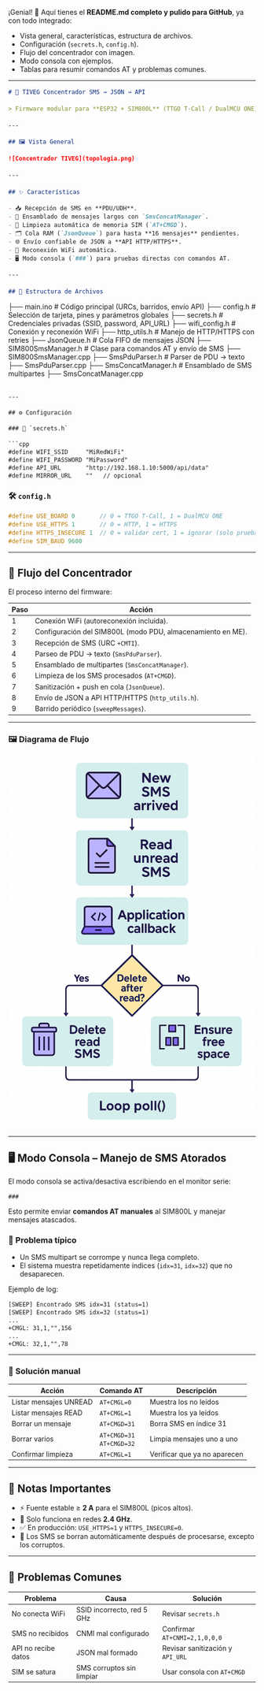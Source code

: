 ¡Genial! 🙌
Aquí tienes el **README.md completo y pulido para GitHub**, ya con todo integrado:

* Vista general, características, estructura de archivos.
* Configuración (`secrets.h`, `config.h`).
* Flujo del concentrador con imagen.
* Modo consola con ejemplos.
* Tablas para resumir comandos AT y problemas comunes.

---

```markdown
# 📡 TIVEG Concentrador SMS → JSON → API  

> Firmware modular para **ESP32 + SIM800L** (TTGO T-Call / DualMCU ONE) que recibe SMS en formato PDU, los reconstruye, sanitiza y envía en **JSON** hacia una API HTTP/HTTPS.  

---

## 🖼️ Vista General  

![Concentrador TIVEG](topologia.png)

---

## ✨ Características  

- 📥 Recepción de SMS en **PDU/UDH**.  
- 🧩 Ensamblado de mensajes largos con `SmsConcatManager`.  
- 🧹 Limpieza automática de memoria SIM (`AT+CMGD`).  
- 🗂️ Cola RAM (`JsonQueue`) para hasta **16 mensajes** pendientes.  
- 🌐 Envío confiable de JSON a **API HTTP/HTTPS**.  
- 🔄 Reconexión WiFi automática.  
- 🖥️ Modo consola (`###`) para pruebas directas con comandos AT.  

---

## 📂 Estructura de Archivos  

```

├── main.ino              # Código principal (URCs, barridos, envío API)
├── config.h              # Selección de tarjeta, pines y parámetros globales
├── secrets.h             # Credenciales privadas (SSID, password, API\_URL)
├── wifi\_config.h         # Conexión y reconexión WiFi
├── http\_utils.h          # Manejo de HTTP/HTTPS con retries
├── JsonQueue.h           # Cola FIFO de mensajes JSON
├── SIM800SmsManager.h    # Clase para comandos AT y envío de SMS
├── SIM800SmsManager.cpp
├── SmsPduParser.h        # Parser de PDU → texto
├── SmsPduParser.cpp
├── SmsConcatManager.h    # Ensamblado de SMS multipartes
├── SmsConcatManager.cpp

````

---

## ⚙️ Configuración  

### 🔑 `secrets.h`  

```cpp
#define WIFI_SSID     "MiRedWiFi"
#define WIFI_PASSWORD "MiPassword"
#define API_URL       "http://192.168.1.10:5000/api/data"
#define MIRROR_URL    ""   // opcional
````

### 🛠️ `config.h`

```cpp
#define USE_BOARD 0       // 0 = TTGO T-Call, 1 = DualMCU ONE
#define USE_HTTPS 1       // 0 = HTTP, 1 = HTTPS
#define HTTPS_INSECURE 1  // 0 = validar cert, 1 = ignorar (solo pruebas)
#define SIM_BAUD 9600
```

---

## 🔄 Flujo del Concentrador

El proceso interno del firmware:

| Paso | Acción                                                      |
| ---- | ----------------------------------------------------------- |
| 1    | Conexión WiFi (autoreconexión incluida).                    |
| 2    | Configuración del SIM800L (modo PDU, almacenamiento en ME). |
| 3    | Recepción de SMS (URC `+CMTI`).                             |
| 4    | Parseo de PDU → texto (`SmsPduParser`).                     |
| 5    | Ensamblado de multipartes (`SmsConcatManager`).             |
| 6    | Limpieza de los SMS procesados (`AT+CMGD`).                 |
| 7    | Sanitización + push en cola (`JsonQueue`).                  |
| 8    | Envío de JSON a API HTTP/HTTPS (`http_utils.h`).            |
| 9    | Barrido periódico (`sweepMessages`).                        |

---

### 🖼️ Diagrama de Flujo

![Flujo del Concentrador](flujo.png)

---

## 🖥️ Modo Consola – Manejo de SMS Atorados

El modo consola se activa/desactiva escribiendo en el monitor serie:

```
###
```

Esto permite enviar **comandos AT manuales** al SIM800L y manejar mensajes atascados.

### 📌 Problema típico

* Un SMS multipart se corrompe y nunca llega completo.
* El sistema muestra repetidamente índices (`idx=31`, `idx=32`) que no desaparecen.

Ejemplo de log:

```
[SWEEP] Encontrado SMS idx=31 (status=1)
[SWEEP] Encontrado SMS idx=32 (status=1)
...
+CMGL: 31,1,"",156
...
+CMGL: 32,1,"",78
```

---

### 🔧 Solución manual

| Acción                 | Comando AT                     | Descripción                  |
| ---------------------- | ------------------------------ | ---------------------------- |
| Listar mensajes UNREAD | `AT+CMGL=0`                    | Muestra los no leídos        |
| Listar mensajes READ   | `AT+CMGL=1`                    | Muestra los ya leídos        |
| Borrar un mensaje      | `AT+CMGD=31`                   | Borra SMS en índice 31       |
| Borrar varios          | `AT+CMGD=31` <br> `AT+CMGD=32` | Limpia mensajes uno a uno    |
| Confirmar limpieza     | `AT+CMGL=1`                    | Verificar que ya no aparecen |

---

## 📝 Notas Importantes

* ⚡ Fuente estable ≥ **2 A** para el SIM800L (picos altos).
* 📶 Solo funciona en redes **2.4 GHz**.
* ✅ En producción: `USE_HTTPS=1` y `HTTPS_INSECURE=0`.
* 🧹 Los SMS se borran automáticamente después de procesarse, excepto los corruptos.

---

## 🐞 Problemas Comunes

| Problema            | Causa                      | Solución                         |
| ------------------- | -------------------------- | -------------------------------- |
| No conecta WiFi     | SSID incorrecto, red 5 GHz | Revisar `secrets.h`              |
| SMS no recibidos    | CNMI mal configurado       | Confirmar `AT+CNMI=2,1,0,0,0`    |
| API no recibe datos | JSON mal formado           | Revisar sanitización y `API_URL` |
| SIM se satura       | SMS corruptos sin limpiar  | Usar consola con `AT+CMGD`       |

